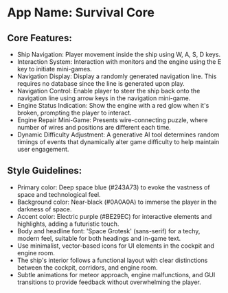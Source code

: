 # **App Name**: Survival Core

## Core Features:

- Ship Navigation: Player movement inside the ship using W, A, S, D keys.
- Interaction System: Interaction with monitors and the engine using the E key to initiate mini-games.
- Navigation Display: Display a randomly generated navigation line. This requires no database since the line is generated upon play.
- Navigation Control: Enable player to steer the ship back onto the navigation line using arrow keys in the navigation mini-game.
- Engine Status Indication: Show the engine with a red glow when it's broken, prompting the player to interact.
- Engine Repair Mini-Game: Presents wire-connecting puzzle, where number of wires and positions are different each time.
- Dynamic Difficulty Adjustment: A generative AI tool determines random timings of events that dynamically alter game difficulty to help maintain user engagement.

## Style Guidelines:

- Primary color: Deep space blue (#243A73) to evoke the vastness of space and technological feel.
- Background color: Near-black (#0A0A0A) to immerse the player in the darkness of space.
- Accent color: Electric purple (#BE29EC) for interactive elements and highlights, adding a futuristic touch.
- Body and headline font: 'Space Grotesk' (sans-serif) for a techy, modern feel, suitable for both headings and in-game text.
- Use minimalist, vector-based icons for UI elements in the cockpit and engine room.
- The ship's interior follows a functional layout with clear distinctions between the cockpit, corridors, and engine room.
- Subtle animations for meteor approach, engine malfunctions, and GUI transitions to provide feedback without overwhelming the player.